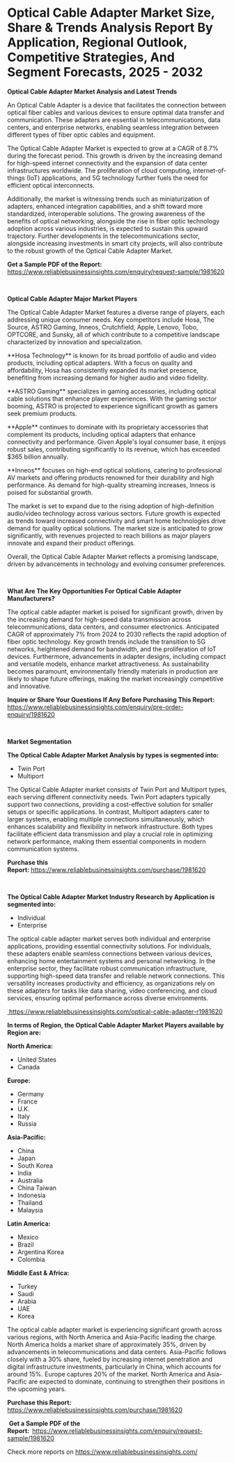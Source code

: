 <p><h1>Optical Cable Adapter Market Size, Share & Trends Analysis Report By Application, Regional Outlook, Competitive Strategies, And Segment Forecasts, 2025 - 2032</h1></p><p><strong>Optical Cable Adapter Market Analysis and Latest Trends</strong></p>
<p><p>An Optical Cable Adapter is a device that facilitates the connection between optical fiber cables and various devices to ensure optimal data transfer and communication. These adapters are essential in telecommunications, data centers, and enterprise networks, enabling seamless integration between different types of fiber optic cables and equipment.</p><p>The Optical Cable Adapter Market is expected to grow at a CAGR of 8.7% during the forecast period. This growth is driven by the increasing demand for high-speed internet connectivity and the expansion of data center infrastructures worldwide. The proliferation of cloud computing, internet-of-things (IoT) applications, and 5G technology further fuels the need for efficient optical interconnects. </p><p>Additionally, the market is witnessing trends such as miniaturization of adapters, enhanced integration capabilities, and a shift toward more standardized, interoperable solutions. The growing awareness of the benefits of optical networking, alongside the rise in fiber optic technology adoption across various industries, is expected to sustain this upward trajectory. Further developments in the telecommunications sector, alongside increasing investments in smart city projects, will also contribute to the robust growth of the Optical Cable Adapter Market.</p></p>
<p><strong>Get a Sample PDF of the Report:&nbsp;</strong> <a href="https://www.reliablebusinessinsights.com/enquiry/request-sample/1981620?utm_campaign=2271&utm_medium=2&utm_source=Github&utm_content=ia&utm_term=15022025&utm_id=optical-cable-adapter">https://www.reliablebusinessinsights.com/enquiry/request-sample/1981620</a></p>
<p>&nbsp;</p>
<p><strong>Optical Cable Adapter Major Market Players</strong></p>
<p><p>The Optical Cable Adapter Market features a diverse range of players, each addressing unique consumer needs. Key competitors include Hosa, The Source, ASTRO Gaming, Inneos, Crutchfield, Apple, Lenovo, Tobo, OPTCORE, and Sunsky, all of which contribute to a competitive landscape characterized by innovation and specialization.</p><p>**Hosa Technology** is known for its broad portfolio of audio and video products, including optical adapters. With a focus on quality and affordability, Hosa has consistently expanded its market presence, benefiting from increasing demand for higher audio and video fidelity. </p><p>**ASTRO Gaming** specializes in gaming accessories, including optical cable solutions that enhance player experiences. With the gaming sector booming, ASTRO is projected to experience significant growth as gamers seek premium products.</p><p>**Apple** continues to dominate with its proprietary accessories that complement its products, including optical adapters that enhance connectivity and performance. Given Apple's loyal consumer base, it enjoys robust sales, contributing significantly to its revenue, which has exceeded $365 billion annually.</p><p>**Inneos** focuses on high-end optical solutions, catering to professional AV markets and offering products renowned for their durability and high performance. As demand for high-quality streaming increases, Inneos is poised for substantial growth.</p><p>The market is set to expand due to the rising adoption of high-definition audio/video technology across various sectors. Future growth is expected as trends toward increased connectivity and smart home technologies drive demand for quality optical solutions. The market size is anticipated to grow significantly, with revenues projected to reach billions as major players innovate and expand their product offerings. </p><p>Overall, the Optical Cable Adapter Market reflects a promising landscape, driven by advancements in technology and evolving consumer preferences.</p></p>
<p>&nbsp;</p>
<p><strong>What Are The Key Opportunities For Optical Cable Adapter Manufacturers?</strong></p>
<p><p>The optical cable adapter market is poised for significant growth, driven by the increasing demand for high-speed data transmission across telecommunications, data centers, and consumer electronics. Anticipated CAGR of approximately 7% from 2024 to 2030 reflects the rapid adoption of fiber optic technology. Key growth trends include the transition to 5G networks, heightened demand for bandwidth, and the proliferation of IoT devices. Furthermore, advancements in adapter designs, including compact and versatile models, enhance market attractiveness. As sustainability becomes paramount, environmentally friendly materials in production are likely to shape future offerings, making the market increasingly competitive and innovative.</p></p>
<p><strong>Inquire or Share Your Questions If Any Before Purchasing This Report:</strong> <a href="https://www.reliablebusinessinsights.com/enquiry/pre-order-enquiry/1981620?utm_campaign=2271&utm_medium=2&utm_source=Github&utm_content=ia&utm_term=15022025&utm_id=optical-cable-adapter">https://www.reliablebusinessinsights.com/enquiry/pre-order-enquiry/1981620</a></p>
<p>&nbsp;</p>
<p><strong>Market Segmentation</strong></p>
<p><strong>The Optical Cable Adapter Market Analysis by types is segmented into:</strong></p>
<p><ul><li>Twin Port</li><li>Multiport</li></ul></p>
<p><p>The Optical Cable Adapter market consists of Twin Port and Multiport types, each serving different connectivity needs. Twin Port adapters typically support two connections, providing a cost-effective solution for smaller setups or specific applications. In contrast, Multiport adapters cater to larger systems, enabling multiple connections simultaneously, which enhances scalability and flexibility in network infrastructure. Both types facilitate efficient data transmission and play a crucial role in optimizing network performance, making them essential components in modern communication systems.</p></p>
<p><strong>Purchase this Report:&nbsp;</strong><a href="https://www.reliablebusinessinsights.com/purchase/1981620?utm_campaign=2271&utm_medium=2&utm_source=Github&utm_content=ia&utm_term=15022025&utm_id=optical-cable-adapter">https://www.reliablebusinessinsights.com/purchase/1981620</a></p>
<p>&nbsp;</p>
<p><strong>The Optical Cable Adapter Market Industry Research by Application is segmented into:</strong></p>
<p><ul><li>Individual</li><li>Enterprise</li></ul></p>
<p><p>The optical cable adapter market serves both individual and enterprise applications, providing essential connectivity solutions. For individuals, these adapters enable seamless connections between various devices, enhancing home entertainment systems and personal networking. In the enterprise sector, they facilitate robust communication infrastructure, supporting high-speed data transfer and reliable network connections. This versatility increases productivity and efficiency, as organizations rely on these adapters for tasks like data sharing, video conferencing, and cloud services, ensuring optimal performance across diverse environments.</p></p>
<p><a href="https://www.reliablebusinessinsights.com/optical-cable-adapter-r1981620?utm_campaign=2271&utm_medium=2&utm_source=Github&utm_content=ia&utm_term=15022025&utm_id=optical-cable-adapter">&nbsp;https://www.reliablebusinessinsights.com/optical-cable-adapter-r1981620</a></p>
<p><strong>In terms of Region, the Optical Cable Adapter Market Players available by Region are:</strong></p>
<p>
    <p> <strong> North America: </strong>
        <ul>
            <li>United States</li>
            <li>Canada</li>
        </ul>
        </p> 
    <p> <strong> Europe: </strong>
        <ul>
            <li>Germany</li>
            <li>France</li>
            <li>U.K.</li>
            <li>Italy</li>
            <li>Russia</li>
        </ul>
        </p> 
    <p> <strong> Asia-Pacific: </strong>
        <ul>
            <li>China</li>
            <li>Japan</li>
            <li>South Korea</li>
            <li>India</li>
            <li>Australia</li>
            <li>China Taiwan</li>
            <li>Indonesia</li>
            <li>Thailand</li>
            <li>Malaysia</li>
        </ul>
        </p> 
    <p> <strong> Latin America: </strong>
        <ul>
            <li>Mexico</li>
            <li>Brazil</li>
            <li>Argentina Korea</li>
            <li>Colombia</li>
        </ul>
        </p> 
    <p> <strong> Middle East & Africa: </strong>
        <ul>
            <li>Turkey</li>
            <li>Saudi</li>
            <li>Arabia</li>
            <li>UAE</li>
            <li>Korea</li>
        </ul>
    </p>
    </p>
<p><p>The optical cable adapter market is experiencing significant growth across various regions, with North America and Asia-Pacific leading the charge. North America holds a market share of approximately 35%, driven by advancements in telecommunications and data centers. Asia-Pacific follows closely with a 30% share, fueled by increasing internet penetration and digital infrastructure investments, particularly in China, which accounts for around 15%. Europe captures 20% of the market. North America and Asia-Pacific are expected to dominate, continuing to strengthen their positions in the upcoming years.</p></p>
<p><strong>Purchase this Report: </strong><a href="https://www.reliablebusinessinsights.com/purchase/1981620?utm_campaign=2271&utm_medium=2&utm_source=Github&utm_content=ia&utm_term=15022025&utm_id=optical-cable-adapter">https://www.reliablebusinessinsights.com/purchase/1981620</a></p>
<p>&nbsp;<strong>Get a Sample PDF of the Report:&nbsp;&nbsp;</strong><a href="https://www.reliablebusinessinsights.com/enquiry/request-sample/1981620?utm_campaign=2271&utm_medium=2&utm_source=Github&utm_content=ia&utm_term=15022025&utm_id=optical-cable-adapter">https://www.reliablebusinessinsights.com/enquiry/request-sample/1981620</a></p>
<p><strong></strong></p>
<p>Check more reports on <a href="https://www.reliablebusinessinsights.com/?utm_campaign=2271&utm_medium=2&utm_source=Github&utm_content=ia&utm_term=15022025&utm_id=optical-cable-adapter">https://www.reliablebusinessinsights.com/</a></p>